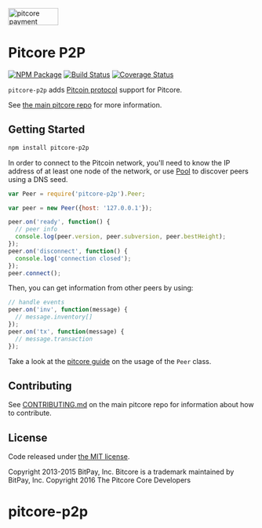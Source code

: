 <img src="http://bitcore.io/css/images/bitcore-p2p.svg" alt="pitcore payment protocol" height="35" width="102">

Pitcore P2P
=======

[![NPM Package](https://img.shields.io/npm/v/pitcore-p2p.svg?style=flat-square)](https://www.npmjs.org/package/pitcore-p2p)
[![Build Status](https://img.shields.io/travis/alkaperl/pitcore-p2p.svg?branch=master&style=flat-square)](https://travis-ci.org/alkaperl/pitcore-p2p)
[![Coverage Status](https://img.shields.io/coveralls/alkaperl/pitcore-p2p.svg?style=flat-square)](https://coveralls.io/r/alkaperl/pitcore-p2p?branch=master)

`pitcore-p2p` adds [Pitcoin protocol](https://en.bitcoin.it/wiki/Protocol_documentation) support for Pitcore.

See [the main pitcore repo](https://github.com/alkaperl/pitcore) for more information.

## Getting Started

```sh
npm install pitcore-p2p
```
In order to connect to the Pitcoin network, you'll need to know the IP address of at least one node of the network, or use [Pool](/docs/pool.md) to discover peers using a DNS seed.

```javascript
var Peer = require('pitcore-p2p').Peer;

var peer = new Peer({host: '127.0.0.1'});

peer.on('ready', function() {
  // peer info
  console.log(peer.version, peer.subversion, peer.bestHeight);
});
peer.on('disconnect', function() {
  console.log('connection closed');
});
peer.connect();
```

Then, you can get information from other peers by using:

```javascript
// handle events
peer.on('inv', function(message) {
  // message.inventory[]
});
peer.on('tx', function(message) {
  // message.transaction
});
```

Take a look at the [pitcore guide](http://pitcore.io/guide/peer.html) on the usage of the `Peer` class.

## Contributing

See [CONTRIBUTING.md](https://github.com/alkaperl/pitcore/blob/master/CONTRIBUTING.md) on the main pitcore repo for information about how to contribute.

## License

Code released under [the MIT license](https://github.com/alkaperl/pitcore/blob/master/LICENSE).

Copyright 2013-2015 BitPay, Inc. Bitcore is a trademark maintained by BitPay, Inc.
Copyright 2016 The Pitcore Core Developers
# pitcore-p2p
